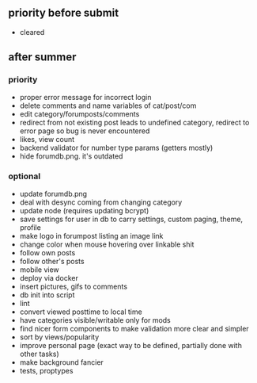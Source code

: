 ## priority before submit

- cleared

## after summer

### priority
- proper error message for incorrect login
- delete comments and name variables of cat/post/com
- edit category/forumposts/comments
- redirect from not existing post leads to undefined category, redirect to error page so bug is never encountered
- likes, view count
- backend validator for number type params (getters mostly)
- hide forumdb.png. it's outdated
### optional
- update forumdb.png
- deal with desync coming from changing category
- update node (requires updating bcrypt)
- save settings for user in db to carry settings, custom paging, theme, profile
- make logo in forumpost listing an image link
- change color when mouse hovering over linkable shit
- follow own posts
- follow other's posts
- mobile view
- deploy via docker
- insert pictures, gifs to comments
- db init into script
- lint
- convert viewed posttime to local time
- have categories visible/writable only for mods
- find nicer form components to make validation more clear and simpler
- sort by views/popularity
- improve personal page (exact way to be defined, partially done with other tasks)
- make background fancier
- tests, proptypes
